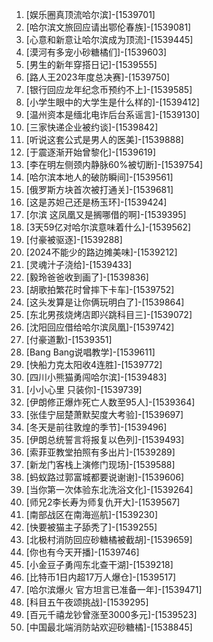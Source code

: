 
1. [娱乐圈真顶流哈尔滨]-[1539701]
1. [哈尔滨文旅回应请出鄂伦春族]-[1539081]
1. [心意和新意让哈尔滨成为顶流]-[1539445]
1. [漠河有多宠小砂糖橘们]-[1539603]
1. [男生的新年穿搭日记]-[1539555]
1. [路人王2023年度总决赛]-[1539750]
1. [银行回应龙年纪念币预约不上]-[1539585]
1. [小学生眼中的大学生是什么样的]-[1539412]
1. [温州资本是缅北电诈后台系谣言]-[1539130]
1. [三家快递企业被约谈]-[1539842]
1. [听说这套公式是男人的医美]-[1539888]
1. [于震逐渐开始曾黎化]-[1539619]
1. [李在明左侧颈内静脉60%被切断]-[1539754]
1. [哈尔滨本地人的破防瞬间]-[1539561]
1. [俄罗斯方块首次被打通关]-[1539681]
1. [这是苏妲己还是杨玉环]-[1539424]
1. [尔滨 这凤凰又是搁哪借的啊]-[1539395]
1. [3天59亿对哈尔滨意味着什么]-[1539562]
1. [付豪被驱逐]-[1539288]
1. [2024不能少的路边摊美味]-[1539212]
1. [灵魂汁子浇给]-[1539433]
1. [毅玲爸爸收到画了]-[1539836]
1. [胡歌拍繁花时曾摔下卡车]-[1539752]
1. [这头发算是让你俩玩明白了]-[1539864]
1. [东北男孩烧烤店即兴跳科目三]-[1539072]
1. [沈阳回应借给哈尔滨凤凰]-[1539742]
1. [付豪道歉]-[1539351]
1. [Bang Bang说唱教学]-[1539611]
1. [快船力克太阳收4连胜]-[1539772]
1. [四川小熊猫勇闯哈尔滨]-[1539483]
1. [小小心里 只装你]-[1539739]
1. [伊朗修正爆炸死亡人数至95人]-[1539364]
1. [张佳宁屈楚萧默契度大考验]-[1539697]
1. [冬天是前往敦煌的季节]-[1539496]
1. [伊朗总统誓言将报复以色列]-[1539493]
1. [索菲亚教堂拍照有多出片]-[1539289]
1. [新龙门客栈上演修门现场]-[1539588]
1. [蚂蚁路过郭富城都要说谢谢]-[1539606]
1. [当你第一次体验东北洗浴文化]-[1539264]
1. [师兄2李长寿为师复仇开大]-[1539567]
1. [南部战区在南海巡航]-[1539230]
1. [快要被猫主子舔秃了]-[1539255]
1. [北极村消防回应砂糖橘被截胡]-[1539659]
1. [你也有今天开播]-[1539746]
1. [小金豆子勇闯东北查干湖]-[1539218]
1. [比特币1日内超17万人爆仓]-[1539517]
1. [哈尔滨爆火 官方坦言已准备一年]-[1539471]
1. [科目五午夜颂挑战]-[1539295]
1. [百元千禧龙钞曾涨至3000多元]-[1539523]
1. [中国最北端消防站欢迎砂糖橘]-[1538845]